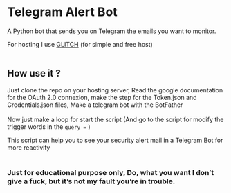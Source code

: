 # Telegram Alert Bot

A Python bot that sends you on Telegram the emails you want to monitor.

For hosting I use [GLITCH](https://glitch.com/dashboard) (for simple and free host)
<br><br>
## How use it ?

Just clone the repo on your hosting server, Read the google documentation for the OAuth 2.0 connexion, make the step for the Token.json and Credentials.json files, Make a telegram bot with the BotFather
<br><br>
Now just make a loop for start the script (And go to the script for modify the trigger words in the `query =` )


This script can help you to see your security alert mail in a Telegram Bot for more reactivity 
<br><br>

### Just for educational purpose only, Do, what you want I don’t give a fuck, but it’s not my fault you’re in trouble.
